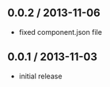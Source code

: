 0.0.2 / 2013-11-06
------------------
* fixed component.json file

0.0.1 / 2013-11-03
------------------
* initial release